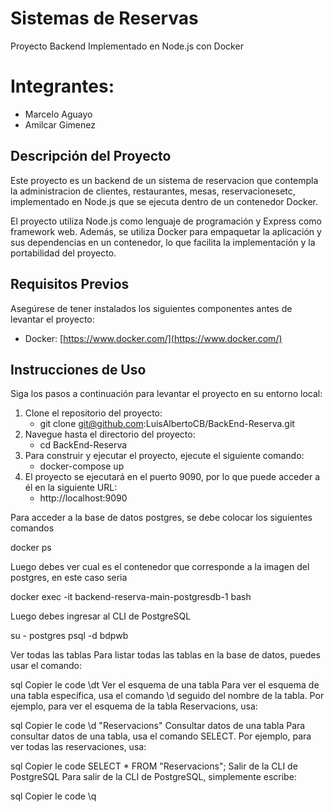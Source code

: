 # Sistemas de Reservas

Proyecto Backend Implementado en Node.js con Docker

# Integrantes:

- Marcelo Aguayo
- Amilcar Gimenez

## Descripción del Proyecto

Este proyecto es un backend de un sistema de reservacion que contempla la administracion de clientes, restaurantes, mesas, reservacionesetc, implementado en Node.js que se ejecuta dentro de un contenedor Docker.

El proyecto utiliza Node.js como lenguaje de programación y Express como framework web. Además, se utiliza Docker para empaquetar la aplicación y sus dependencias en un contenedor, lo que facilita la implementación y la portabilidad del proyecto.

## Requisitos Previos

Asegúrese de tener instalados los siguientes componentes antes de levantar el proyecto:

- Docker: [https://www.docker.com/](https://www.docker.com/)

## Instrucciones de Uso

Siga los pasos a continuación para levantar el proyecto en su entorno local:

1. Clone el repositorio del proyecto:
   - git clone git@github.com:LuisAlbertoCB/BackEnd-Reserva.git
2. Navegue hasta el directorio del proyecto:
    - cd BackEnd-Reserva
3. Para construir y ejecutar el proyecto, ejecute el siguiente comando:
    - docker-compose up
4. El proyecto se ejecutará en el puerto 9090, por lo que puede acceder a él en la siguiente URL:
    - http://localhost:9090

Para acceder a la base de datos postgres, se debe colocar los siguientes comandos

docker ps

Luego debes ver cual es el contenedor que corresponde a la imagen del postgres, en este caso seria

docker exec -it backend-reserva-main-postgresdb-1 bash

Luego debes ingresar al CLI de PostgreSQL

su - postgres
psql -d bdpwb

Ver todas las tablas
Para listar todas las tablas en la base de datos, puedes usar el comando:

sql
Copier le code
\dt
Ver el esquema de una tabla
Para ver el esquema de una tabla específica, usa el comando \d seguido del nombre de la tabla. Por ejemplo, para ver el esquema de la tabla Reservacions, usa:

sql
Copier le code
\d "Reservacions"
Consultar datos de una tabla
Para consultar datos de una tabla, usa el comando SELECT. Por ejemplo, para ver todas las reservaciones, usa:

sql
Copier le code
SELECT * FROM "Reservacions";
Salir de la CLI de PostgreSQL
Para salir de la CLI de PostgreSQL, simplemente escribe:

sql
Copier le code
\q

